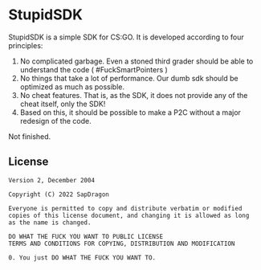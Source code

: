 StupidSDK
=========

StupidSDK is a simple SDK for CS:GO. It is developed according to four principles:

1. No complicated garbage. Even a stoned third grader should be able to understand the code ( #FuckSmartPointers ) 
2. No things that take a lot of performance. Our dumb sdk should be optimized as much as possible. 
3. No cheat features. That is, as the SDK, it does not provide any of the cheat itself, only the SDK!
4. Based on this, it should be possible to make a P2C without a major redesign of the code.

Not finished.

License
------------
```
Version 2, December 2004

Copyright (C) 2022 SapDragon

Everyone is permitted to copy and distribute verbatim or modified
copies of this license document, and changing it is allowed as long
as the name is changed.

DO WHAT THE FUCK YOU WANT TO PUBLIC LICENSE
TERMS AND CONDITIONS FOR COPYING, DISTRIBUTION AND MODIFICATION

0. You just DO WHAT THE FUCK YOU WANT TO.
```